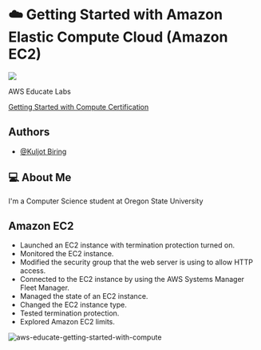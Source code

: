 
# ☁️ Getting Started with Amazon Elastic Compute Cloud (Amazon EC2)
<p align="left">
  <a href="https://skillicons.dev">
     <img src="https://skillicons.dev/icons?i=aws" />
  </a>
</p>

AWS Educate Labs

[Getting Started with Compute Certification](https://www.credly.com/badges/419156a3-11bf-4b87-be01-b61c4c76d30c/public_url)


## Authors

- [@Kuljot Biring](https://www.github.com/kuljotbiring)


## 💻 About Me
I'm a Computer Science student at Oregon State University


## Amazon EC2

* Launched an EC2 instance with termination protection turned on.
* Monitored the EC2 instance.
* Modified the security group that the web server is using to allow HTTP access.
* Connected to the EC2 instance by using the AWS Systems Manager Fleet Manager.
* Managed the state of an EC2 instance.
* Changed the EC2 instance type.
* Tested termination protection.
* Explored Amazon EC2 limits.


![aws-educate-getting-started-with-compute](https://github.com/kuljotbiring/AWS-Getting-Started-with-Compute/assets/34665034/f661afbc-3482-4d15-b3a2-e12d10c931bb)
